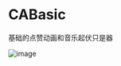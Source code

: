 # CABasic
基础的点赞动画和音乐起伏只是器

![image](https://github.com/weizhangCoder/CABasic/blob/master/gif/Animation.gif)
